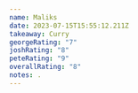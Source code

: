 ```yaml
---
name: Maliks
date: 2023-07-15T15:55:12.211Z
takeaway: Curry
georgeRating: "7"
joshRating: "8"
peteRating: "9"
overallRating: "8"
notes: .
---
```

